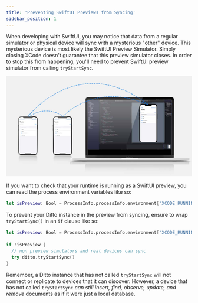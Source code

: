 ```yaml
---
title: 'Preventing SwiftUI Previews from Syncing'
sidebar_position: 1
---
```


When developing with SwiftUI, you may notice that data from a regular simulator or physical device will sync with a mysterious "other" device. This mysterious device is most likely the SwiftUI Preview Simulator. Simply closing XCode doesn't guarantee that this preview simulator closes. In order to stop this from happening, you'll need to prevent SwiftUI preview simulator from calling `tryStartSync`. 

![SwiftUI Preview](./swiftui_preview.jpg)

If you want to check that your runtime is running as a SwiftUI preview, you can read the process environment variables like so:

```swift
let isPreview: Bool = ProcessInfo.processInfo.environment["XCODE_RUNNING_FOR_PREVIEWS"] == "1"
```

To prevent your Ditto instance in the preview from syncing, ensure to wrap `tryStartSync()` in an `if` clause like so:

```swift
let isPreview: Bool = ProcessInfo.processInfo.environment["XCODE_RUNNING_FOR_PREVIEWS"] == "1"

if !isPreview {
  // non preview simulators and real devices can sync 
  try ditto.tryStartSync()
}
```

Remember, a Ditto instance that has not called `tryStartSync` will not connect or replicate to devices that it can discover. However, a device that has not called `tryStartSync` _can still insert, find, observe, update, and remove_ documents as if it were just a local database. 
